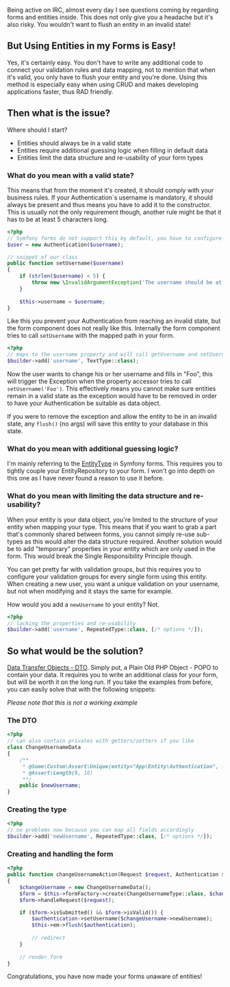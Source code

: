 Being active on IRC, almost every day I see questions coming by regarding forms and entities inside. This does not only give you a headache but it's also risky. You wouldn't want to flush an entity in an invalid state!

## But Using Entities in my Forms is Easy!
Yes, it's certainly easy. You don't have to write any additional code to connect your validation rules and data mapping, not to mention that when it's valid, you only have to flush your entity and you're done. Using this method is especially easy when using CRUD and makes developing applications faster, thus RAD friendly.

## Then what is the issue?
Where should I start? 
 - Entities should always be in a valid state
 - Entities require additional guessing logic when filling in default data
 - Entities limit the data structure and re-usability of your form types
 
### What do you mean with a valid state?
This means that from the moment it's created, it should comply with your business rules. If your Authentication`s username is mandatory, it should always be present and thus means you have to add it to the constructor. This is usually not the only requirement though, another rule might be that it has to be at least 5 characters long.

```php
<?php
// Symfony forms do not support this by default, you have to configure this
$user = new Authentication($username);

// snippet of our class
public function setUsername($username)
{
    if (strlen($username) < 5) {
        throw new \InvalidArgumentException('The username should be at least 5 characters.')
    }
    
    $this->username = $username;
}
```
Like this you prevent your Authentication from reaching an invalid state, but the form component does not really like this. Internally the form component tries to call `setUsername` with the mapped path in your form.

```php
<?php
// maps to the username property and will call getUsername and setUsername
$builder->add('username', TextType::class);
```
Now the user wants to change his or her username and fills in "Foo", this will trigger the Exception when the property accessor tries to call `setUsername('Foo')`. This effectively means you cannot make sure entities remain in a valid state as the exception would have to be removed in order to have your Authentication be suitable as data object.

If you were to remove the exception and allow the entity to be in an invalid state, any `flush()` (no args) will save this entity to your database in this state.

### What do you mean with additional guessing logic?
I'm mainly referring to the [EntityType](http://symfony.com/doc/current/reference/forms/types/entity.html) in Symfony forms. This requires you to tightly couple your EntityRepository to your form. I won't go into depth on this one as I have never found a reason to use it before.

### What do you mean with limiting the data structure and re-usability?
When your entity is your data object, you're limited to the structure of your entity when mapping your type. This means that if you want to grab a part that's commonly shared between forms, you cannot simply re-use sub-types as this would alter the data structure required. Another solution would be to add "temporary" properties in your entity which are only used in the form. This would break the Single Responsibility Principle though.

You can get pretty far with validation groups, but this requires you to configure your validation groups for every single form using this entity. When creating a new user, you want a unique validation on your username, but not when modifying and it stays the same for example.

How would you add a `newUsername` to your entity? Not.
```php
<?php
// lacking the properties and re-usability
$builder->add('username', RepeatedType::class, [/* options */]);
```

## So what would be the solution?
[Data Transfer Objects - DTO](http://martinfowler.com/eaaCatalog/dataTransferObject.html). Simply put, a  Plain Old PHP Object - POPO to contain your data. It requires you to write an additional class for your form, but will be worth it on the long run. If you take the examples from before, you can easily solve that with the following snippets:

*Please note that this is not a working example*

### The DTO
```php
<?php
// can also contain privates with getters/setters if you like
class ChangeUsernameData
{
    /** 
     * @Some\Custom\Assert\Unique(entity="App\Entity\Authentication", field="username")
     * @Assert\Length(5, 16)
     **/
    public $newUsername;
}
```
### Creating the type
```php
<?php
// no problems now because you can map all fields accordingly
$builder->add('newUsername', RepeatedType::class, [/* options */]);
```
### Creating and handling the form
```php
<?php
public function changeUsernameAction(Request $request, Authentication $authentication)
{
    $changeUsername = new ChangeUsernameData();
    $form = $this->formFactory->create(ChangeUsernameType::class, $changeUsername);
    $form->handleRequest($request);

    if ($form->isSubmitted() && $form->isValid()) {
        $authentication->setUsername($changeUsername->newUsername);
        $this->em->flush($authentication);
        
        // redirect
    }
    
    // render form
}
```

Congratulations, you have now made your forms unaware of entities!
